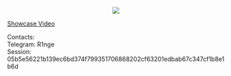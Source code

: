 <p align="center"> <img src="https://github.com/R1nge/R1nge/assets/59400159/f2b86468-f528-4bf9-81b7-29165d168b58"> </p>

[Showcase Video](https://youtu.be/3l49MD-zWVc)  

Contacts:  
Telegram: R1nge  
Session: 05b5e56221b139ec6bd374f799351706868202cf63201edbab67c347cf1b8e1b6d
